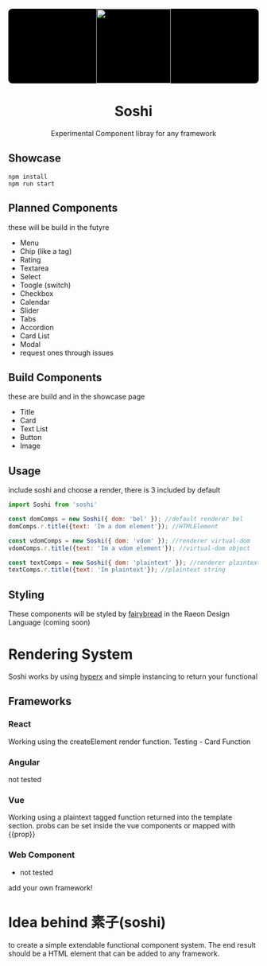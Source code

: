 <p style="border-radius: 8px; background:#000" align="center"><img src="https://github.com/stagfoo/soshi/blob/master/build/soshi-bg.png?raw=true" width="150px" ></img></p>
<h1 align="center">Soshi</h1>
<p align="center">
Experimental Component libray for any framework
</p>

## Showcase
```
npm install
npm run start
```

## Planned Components
these will be build in the futyre

- Menu
- Chip (like a tag)
- Rating
- Textarea
- Select
- Toogle (switch)
- Checkbox
- Calendar
- Slider
- Tabs
- Accordion
- Card List
- Modal
- request ones through issues

## Build Components
these are build and in the showcase page

- Title
- Card
- Text List
- Button
- Image

## Usage
include soshi and choose a render, there is 3 included by default

```js
import Soshi from 'soshi'

const domComps = new Soshi({ dom: 'bel' }); //default renderer bel
domComps.r.title({text: 'Im a dom element'}); //HTMLElement

const vdomComps = new Soshi({ dom: 'vdom' }); //renderer virtual-dom
vdomComps.r.title({text: 'Im a vdom element'}); //virtual-dom object

const textComps = new Soshi({ dom: 'plaintext' }); //renderer plaintext
textComps.r.title({text: 'Im plaintext'}); //plaintext string
```

## Styling
These components will be styled by [fairybread](https://github.com/stagfoo/fairybread) in the Raeon Design Language (coming soon)

# Rendering System
Soshi works by using [hyperx](https://github.com/choojs/hyperx) and simple instancing to return your functional

## Frameworks

### React
Working using the createElement render function.
Testing - Card Function

### Angular
not tested

### Vue
Working using a plaintext tagged function returned into the template section.
probs can be set inside the vue components or mapped with {{prop}}

### Web Component
- not tested

add your own framework!

# Idea behind 素子(soshi)
to create a simple extendable functional component system.
The end result should be a HTML element that can be added to any framework.
